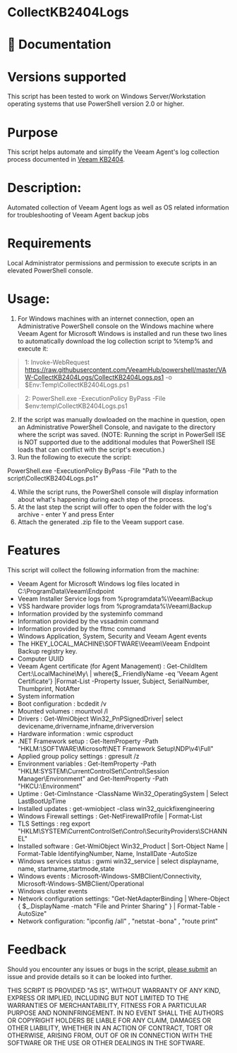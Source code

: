 # CollectKB2404Logs

# 📗 Documentation

# Versions supported

This script has been tested to work on Windows Server/Workstation operating systems that use PowerShell version 2.0 or higher.

# Purpose

This script helps automate and simplify the Veeam Agent's log collection process documented in [Veeam KB2404](https://www.veeam.com/kb2404).

# Description:

Automated collection of Veeam Agent logs as well as OS related information for troubleshooting of Veeam Agent backup jobs 

# Requirements

Local Administrator permissions and permission to execute scripts in an elevated PowerShell console.

# Usage:

1) For Windows machines with an internet connection, open an Administrative PowerShell console on the Windows machine where Veeam Agent for Microsoft Windows is installed and run these two lines to automatically download the log collection script to %temp% and execute it:

> 1: Invoke-WebRequest https://raw.githubusercontent.com/VeeamHub/powershell/master/VAW-CollectKB2404Logs/CollectKB2404Logs.ps1 -o $Env:Temp\CollectKB2404Logs.ps1 

> 2: PowerShell.exe -ExecutionPolicy ByPass -File $env:temp\CollectKB2404Logs.ps1 
    
2) If the script was manually dowloaded on the machine in question, open an Administrative PowerShell Console, and navigate to the directory where the script was saved.
    (NOTE: Running the script in PowerSell ISE is NOT supported due to the additional modules that PowerShell ISE loads that can conflict with the script's execution.)
3) Run the following to execute the script: 

  PowerShell.exe -ExecutionPolicy ByPass -File "Path to the script\CollectKB2404Logs.ps1"

4) While the script runs, the PowerShell console will display information about what's happening during each step of the process.
5) At the last step the script will offer to open the folder with the log's archive - enter Y and press Enter
6) Attach the generated .zip file to the Veeam support case.

# Features

This script will collect the following information from the machine:

- Veeam Agent for Microsoft Windows log files located in C:\ProgramData\Veeam\Endpoint
- Veeam Installer Service logs from %programdata%\Veeam\Backup
- VSS hardware provider logs from %programdata%\Veeam\Backup
- Information provided by the systeminfo command
- Information provided by the vssadmin command
- Information provided by the fltmc command
- Windows Application, System, Security and Veeam Agent events
- The HKEY_LOCAL_MACHINE\SOFTWARE\Veeam\Veeam Endpoint Backup registry key.
- Computer UUID
- Veeam Agent certificate (for Agent Management) : Get-ChildItem Cert:\LocalMachine\My\ | where{$_.FriendlyName -eq 'Veeam Agent Certificate'} |Format-List -Property Issuer, Subject, SerialNumber, Thumbprint, NotAfter
- System information
- Boot configuration : bcdedit /v
- Mounted volumes : mountvol /l
- Drivers : Get-WmiObject Win32_PnPSignedDriver| select devicename,drivername,infname,driverversion
- Hardware information : wmic csproduct
- .NET Framework setup : Get-ItemProperty -Path "HKLM:\SOFTWARE\Microsoft\NET Framework Setup\NDP\v4\Full"
- Applied group policy settings : gpresult /z
- Environment variables : Get-ItemProperty -Path "HKLM:SYSTEM\CurrentControlSet\Control\Session Manager\Environment" and Get-ItemProperty -Path "HKCU:\Environment"
- Uptime : Get-CimInstance -ClassName Win32_OperatingSystem | Select LastBootUpTime
- Installed updates : get-wmiobject -class win32_quickfixengineering
- Windows Firewall settings : Get-NetFirewallProfile | Format-List
- TLS Settings : reg export "HKLM\SYSTEM\CurrentControlSet\Control\SecurityProviders\SCHANNEL"
- Installed software : Get-WmiObject Win32_Product | Sort-Object Name | Format-Table IdentifyingNumber, Name, InstallDate -AutoSize
- Windows services status : gwmi win32_service | select displayname, name, startname,startmode,state
- Windows events : Microsoft-Windows-SMBClient/Connectivity, Microsoft-Windows-SMBClient/Operational
- Windows cluster events
- Network configuration settings: "Get-NetAdapterBinding | Where-Object { $_.DisplayName -match "File and Printer Sharing" } | Format-Table -AutoSize"
- Network configuration: "ipconfig /all" , "netstat -bona" , "route print"

# Feedback

Should you encounter any issues or bugs in the script, [please submit](https://github.com/VeeamHub/powershell/issues) an issue and provide details so it can be looked into further.

THIS SCRIPT IS PROVIDED "AS IS", WITHOUT WARRANTY OF ANY KIND, EXPRESS OR IMPLIED, INCLUDING BUT NOT LIMITED TO THE WARRANTIES OF MERCHANTABILITY, FITNESS FOR A PARTICULAR PURPOSE AND NONINFRINGEMENT. IN NO EVENT SHALL THE AUTHORS OR COPYRIGHT HOLDERS BE LIABLE FOR ANY CLAIM, DAMAGES OR OTHER LIABILITY, WHETHER IN AN ACTION OF CONTRACT, TORT OR OTHERWISE, ARISING FROM, OUT OF OR IN CONNECTION WITH THE SOFTWARE OR THE USE OR OTHER DEALINGS IN THE SOFTWARE.

